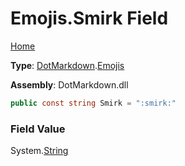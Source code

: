 # Emojis\.Smirk Field

[Home](../../../README.md)

**Type**: [DotMarkdown](../../README.md)\.[Emojis](../README.md)

**Assembly**: DotMarkdown\.dll

```csharp
public const string Smirk = ":smirk:"
```

### Field Value

System\.[String](https://docs.microsoft.com/en-us/dotnet/api/system.string)